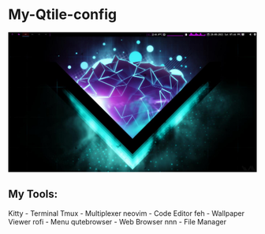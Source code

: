 # My-Qtile-config

![Preview Image](https://github.com/martinval9/My-Qtile-config/blob/main/img_qtile/desk.jpg)

## My Tools:
Kitty - Terminal
Tmux - Multiplexer
neovim - Code Editor
feh - Wallpaper Viewer
rofi - Menu
qutebrowser - Web Browser
nnn - File Manager

